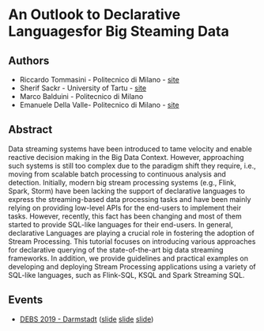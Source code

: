 # An Outlook to Declarative Languagesfor Big Steaming Data

## Authors

- Riccardo Tommasini - Politecnico di Milano - [site](http://rictomm.me)
- Sherif Sackr - University of Tartu - [site](http://www.cse.unsw.edu.au/~ssakr/)
- Marco Balduini - Politecnico di Milano 
- Emanuele Della Valle- Politecnico di Milano - [site](http://emanueledellavalle.org)


## Abstract 
Data streaming systems have been introduced to tame velocity and enable reactive decision making in the Big Data Context. However, approaching such systems is still too complex due to the paradigm shift they require, i.e., moving from scalable batch processing to continuous analysis and detection. Initially, modern big stream processing systems (e.g., Flink, Spark, Storm) have been lacking the support of declarative languages to express the streaming-based data processing tasks and have been mainly relying on providing low-level APIs for the end-users to implement their tasks. However, recently, this fact has been changing and most of them started to provide SQL-like languages for their end-users. 
In general, declarative Languages are playing a crucial role in fostering the adoption of Stream Processing. This tutorial focuses on introducing various approaches for declarative querying of the state-of-the-art big data streaming frameworks. In addition, we provide guidelines and practical examples on developing and deploying Stream Processing applications using a variety of SQL-like languages, such as Flink-SQL, KSQL and Spark Streaming SQL. 


## Events
 
 - [DEBS 2019 - Darmstadt](http://debs2019.org/Program/Tutorials.html#Riccardo_Tommasini) ([slide](todo) [slide](todo) [slide](todo))

